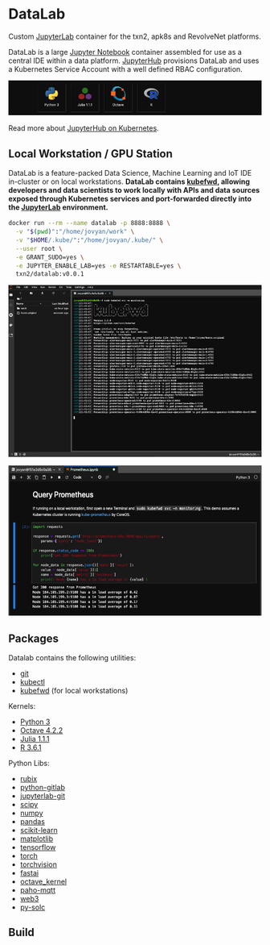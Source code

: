 # DataLab
Custom [JupyterLab] container for the txn2, apk8s and RevolveNet platforms.

DataLab is a large [Jupyter Notebook] container assembled for use as a central IDE within a data platform. [JupyterHub] provisions DataLab and uses a Kubernetes Service Account with a well defined RBAC configuration. 

![kernels](./kernels.png)

Read more about [JupyterHub on Kubernetes].

## Local Workstation / GPU Station

DataLab is a feature-packed Data Science, Machine Learning and IoT IDE  in-cluster or on local workstations. **DataLab contains [kubefwd], allowing developers and data scientists to work locally with APIs and data sources exposed through Kubernetes services and port-forwarded directly into the [JupyterLab] environment.** 

```bash 
docker run --rm --name datalab -p 8888:8888 \
  -v "$(pwd)":"/home/jovyan/work" \
  -v "$HOME/.kube/":"/home/jovyan/.kube/" \
  --user root \
  -e GRANT_SUDO=yes \
  -e JUPYTER_ENABLE_LAB=yes -e RESTARTABLE=yes \
  txn2/datalab:v0.0.1
```

![Datalab local workstation with kubefwd](./datalab-local-kubefwd.png)

![Datalab Prometheus demo](./datalab-local-kubefwd-prom.png)


## Packages

Datalab contains the following utilities:
- [git](https://git-scm.com/)
- [kubectl]
- [kubefwd] (for local workstations)

Kernels:
- [Python 3](https://www.python.org/)
- [Octave 4.2.2](https://www.gnu.org/software/octave/)
- [Julia 1.1.1](https://julialang.org/)
- [R 3.6.1](https://www.r-project.org/)

Python Libs:
- [rubix](http://docs.nurtch.com/en/latest/rubix-library)
- [python-gitlab](https://python-gitlab.readthedocs.io/en/stable/)
- [jupyterlab-git](https://github.com/jupyterlab/jupyterlab-git)
- [scipy](https://www.scipy.org/)
- [numpy](https://www.numpy.org/)
- [pandas](https://pandas.pydata.org/)
- [scikit-learn](https://scikit-learn.org/stable/)
- [matplotlib](https://matplotlib.org/)
- [tensorflow](https://www.tensorflow.org/)
- [torch](https://pytorch.org/)
- [torchvision](https://pytorch.org/docs/stable/torchvision/index.html)
- [fastai](https://www.fast.ai/)
- [octave_kernel](https://github.com/Calysto/octave_kernel)
- [paho-mqtt](https://www.eclipse.org/paho/clients/python/docs/)
- [web3](https://web3py.readthedocs.io/en/stable/)
- [py-solc](https://github.com/ethereum/py-solc)


## Build

```bash 

```
[kubefwd]: https://github.com/txn2/kubefwd
[kubectl]: https://kubernetes.io/docs/reference/kubectl/overview/
[Jupyter Notebook]: https://jupyter.org/
[JupyterHub]: https://jupyterhub.readthedocs.io/en/stable/
[JupyterHub on Kubernetes]: https://zero-to-jupyterhub.readthedocs.io/
[JupyterLab]: https://jupyterlab.readthedocs.io/en/stable/